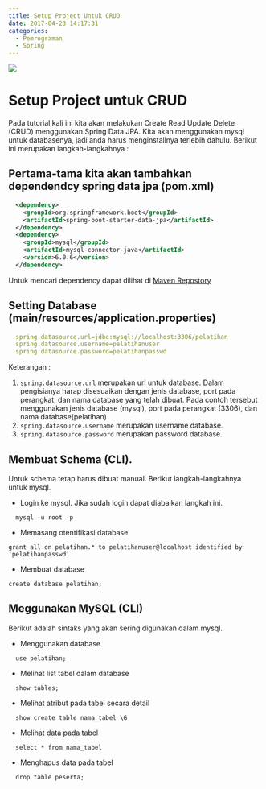 ```yaml
---
title: Setup Project Untuk CRUD
date: 2017-04-23 14:17:31
categories:
  - Pemrograman
  - Spring
---
```

![](/images/springboot.png)

# Setup Project untuk CRUD
Pada tutorial kali ini kita akan melakukan Create Read Update Delete (CRUD) menggunakan Spring Data JPA. Kita akan menggunakan mysql untuk databasenya, jadi anda harus menginstallnya terlebih dahulu.
Berikut ini merupakan langkah-langkahnya :

## Pertama-tama kita akan tambahkan dependendcy spring data jpa (pom.xml)

```xml
  <dependency>
    <groupId>org.springframework.boot</groupId>
    <artifactId>spring-boot-starter-data-jpa</artifactId>
  </dependency>
  <dependency>
    <groupId>mysql</groupId>
    <artifactId>mysql-connector-java</artifactId>
    <version>6.0.6</version>
  </dependency>
```
Untuk mencari dependency dapat dilihat di [Maven Repostory](https://mvnrepository.com)

## Setting Database (main/resources/application.properties)

```yml
  spring.datasource.url=jdbc:mysql://localhost:3306/pelatihan
  spring.datasource.username=pelatihanuser
  spring.datasource.password=pelatihanpasswd
```
Keterangan :
1. `spring.datasource.url` merupakan url untuk database. Dalam pengisianya harap disesuaikan dengan jenis database, port pada perangkat, dan nama database yang telah dibuat. Pada contoh tersebut menggunakan jenis database (mysql), port pada perangkat (3306), dan nama database(pelatihan)
2. `spring.datasource.username` merupakan username database.
3. `spring.datasource.password` merupakan password database.


## Membuat Schema (CLI).
Untuk schema tetap harus dibuat manual. Berikut langkah-langkahnya untuk mysql.
- Login ke mysql. Jika sudah login dapat diabaikan langkah ini.

```
  mysql -u root -p
```
- Memasang otentifikasi database

```
grant all on pelatihan.* to pelatihanuser@localhost identified by 'pelatihanpasswd'
```
- Membuat database

```
create database pelatihan;
```

## Meggunakan MySQL (CLI)
Berikut adalah sintaks yang akan sering digunakan dalam mysql.
- Menggunakan database

```
  use pelatihan;
```
- Melihat list tabel dalam database

```
  show tables;
```
- Melihat atribut pada tabel secara detail

```		
  show create table nama_tabel \G
```
- Melihat data pada tabel

```
  select * from nama_tabel
```
- Menghapus data pada tabel

```
  drop table peserta;
```
